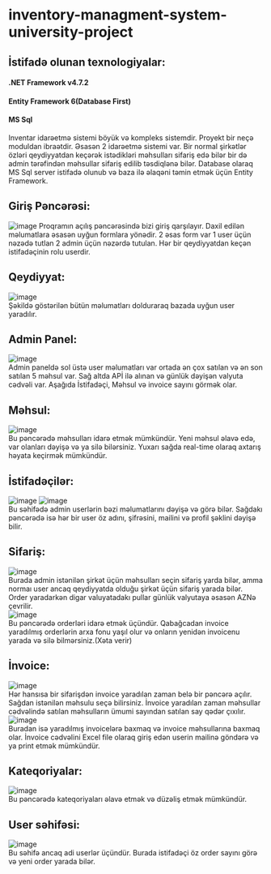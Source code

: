 # inventory-managment-system-university-project
## İstifadə olunan texnologiyalar:
#### .NET Framework v4.7.2
#### Entity Framework 6(Database First)
#### MS Sql
Inventar idarəetmə sistemi böyük və kompleks sistemdir. Proyekt bir neçə moduldan ibraətdir. Əsasən 2 idarəetmə sistemi var. Bir normal şirkətlər özləri qeydiyyatdan keçərək istədikləri məhsulları sifariş edə bilər bir də admin tərəfindən məhsullar sifariş edilib təsdiqlənə bilər. Database olaraq MS Sql server istifadə olunub və baza ilə əlaqəni təmin etmək üçün Entity Framework.
## Giriş Pəncərəsi:
![image](https://user-images.githubusercontent.com/47367245/83322001-44ecfd00-a265-11ea-984a-2993943680eb.png)
Proqramın açılış pəncərəsində bizi giriş qarşılayır. Daxil edilən məlumatlara əsasən uyğun formlara yönədir. 2 əsas form var 1 user üçün nəzədə tutlan 2 admin üçün nəzərdə tutulan. Hər bir qeydiyyatdan keçən istifadəçinin rolu userdir.
## Qeydiyyat:
![image](https://user-images.githubusercontent.com/47367245/83322025-71a11480-a265-11ea-9a03-e9befd32ce2d.png)\
Şəkildə göstərilən bütün məlumatları dolduraraq bazada uyğun user yaradılır.
## Admin Panel:
![image](https://user-images.githubusercontent.com/47367245/83322060-bb89fa80-a265-11ea-8e66-5d54a8c12025.png)\
Admin paneldə sol üstə user məlumatları var ortada ən çox satılan və ən son satılan 5 məhsul var. Sağ altda APİ ilə alınan və günlük dəyişən valyuta cədvəli var. Aşağıda İstifadəçi, Məhsul və invoice sayını görmək olar.
## Məhsul:
![image](https://user-images.githubusercontent.com/47367245/83322072-d5c3d880-a265-11ea-83d7-9bd0b84c9f5c.png)\
Bu pəncərədə məhsulları idarə etmək mümkündür. Yeni məhsul əlavə edə, var olanları dəyişə və ya silə bilərsiniz. Yuxarı sağda real-time olaraq axtarış həyata keçirmək mümkündür.
## İstifadəçilər:
![image](https://user-images.githubusercontent.com/47367245/83322091-f3913d80-a265-11ea-9544-fe861d3ed08b.png)
![image](https://user-images.githubusercontent.com/47367245/83322096-fc820f00-a265-11ea-9895-24ecdba41171.png)\
Bu səhifədə admin userlərin bəzi məlumatlarını dəyişə və görə bilər. Sağdakı pəncərədə isə hər bir user öz adını, şifrəsini, mailini və profil şəklini dəyişə bilir.
## Sifariş:
![image](https://user-images.githubusercontent.com/47367245/83322117-1facbe80-a266-11ea-90d5-3412b8730e93.png)\
Burada admin istənilən şirkət üçün məhsulları seçin sifariş yarda bilər, amma normaı user ancaq qeydiyyatda olduğu şirkət üçün sifariş yarada bilər. Order yaradarkən digar valuyatadakı pullar günlük valyutaya əsasən AZNə çevrilir.\
![image](https://user-images.githubusercontent.com/47367245/83322125-3c48f680-a266-11ea-8948-d3ca59b01eab.png)\
Bu pəncərədə orderləri idarə etmək üçündür. Qabağcadan invoice yaradılmış orderlərin arxa fonu yaşıl olur və onların yenidən invoicenu yarada və silə bilmərsiniz.(Xəta verir)
## İnvoice:
![image](https://user-images.githubusercontent.com/47367245/83322147-5f73a600-a266-11ea-9246-b153d89c4fc6.png)\
Hər hansısa bir sifarişdən invoice yaradılan zaman belə bir pəncərə açılır. Sağdan istənilən məhsulu seçə bilirsiniz. İnvoice yaradılan zaman məhsullar cədvəlində satılan məhsulların ümumi sayından satılan say qədər çıxılır.\
![image](https://user-images.githubusercontent.com/47367245/83322159-71eddf80-a266-11ea-8eb3-ecf6c2178afa.png)\
Buradan isə yaradılmış invoicelərə baxmaq və invoice məhsullarına baxmaq olar. İnvoice cədvəlini Excel file olaraq giriş edən userin mailinə göndərə və ya print etmək mümkündür.
## Kateqoriyalar:
![image](https://user-images.githubusercontent.com/47367245/83322174-8631dc80-a266-11ea-85be-f977db6cc5e6.png)\
Bu pəncərədə kateqoriyaları əlavə etmək və düzəliş etmək mümkündür.
## User səhifəsi:
![image](https://user-images.githubusercontent.com/47367245/83322185-98137f80-a266-11ea-85f4-44c86fb30c80.png)\
Bu səhifə ancaq adi userlər üçündür. Burada istifadəçi öz order sayını görə və yeni order yarada bilər. 

